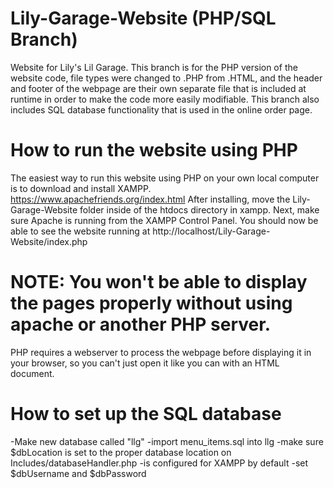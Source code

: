 # Lily-Garage-Website (PHP/SQL Branch)
Website for Lily's Lil Garage.
This branch is for the PHP version of the website code, file types were changed to .PHP from .HTML, and the header and footer of the webpage are their own separate file that is included at runtime in order to make the code more easily modifiable.
This branch also includes SQL database functionality that is used in the online order page.

# How to run the website using PHP
The easiest way to run this website using PHP on your own local computer is to download and install XAMPP.
https://www.apachefriends.org/index.html
After installing, move the Lily-Garage-Website folder inside of the htdocs directory in xampp.
Next, make sure Apache is running from the XAMPP Control Panel.
You should now be able to see the website running at http://localhost/Lily-Garage-Website/index.php

# NOTE: You won't be able to display the pages properly without using apache or another PHP server.
PHP requires a webserver to process the webpage before displaying it in your browser, so you can't just open it like you can with an HTML document.

# How to set up the SQL database
-Make new database called "llg"
-import menu_items.sql into llg
-make sure $dbLocation is set to the proper database location on Includes/databaseHandler.php
-is configured for XAMPP by default
-set $dbUsername and $dbPassword
